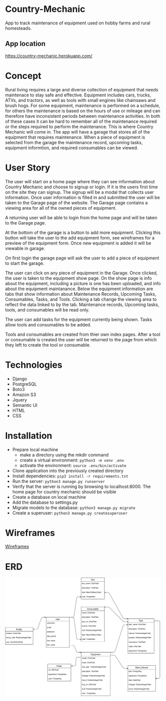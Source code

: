 # Country-Mechanic
App to track maintenance of equipment used on hobby farms and rural homesteads.

## App location
https://country-mechanic.herokuapp.com/

# Concept
Rural living requires a large and diverse collection of equipment that needs maintenace to stay safe and effective.  Equipment includes cars, trucks, ATVs, and tractors, as well as tools with small engines like chainsaws and brush hogs.  For some equipment, maintenance is performed on a schedule, for others the maintenance is based on the hours of use or mileage and can therefore have inconsistent periods between maintenance activities.  In both of these cases it can be hard to remember all of the maintenance required or the steps required to perform the maintenance.  This is where Country Mechanic will come in.  The app will have a garage that stores all of the equipment that requires maintenance.  When a piece of equipment is selected from the garage the maintenance record, upcoming tasks, equipment informtion, and required consumables can be viewed.   

# User Story
The user will start on a home page where they can see information about Country Mechanic and choose to signup or login.  If it is the users first time on the site they can signup.  The signup will be a modal that collects user information.  Once user information is filled in and submitted the user will be taken to the Garage page of the website.  The Garage page contains a viewing area for all of the owned pieces of equipment.

A returning user will be able to login from the home page and will be taken to the Garage page.

At the bottom of the garage is a button to add more equipment.  Clicking this button will take the user to the add equipment form, see wireframes for a preview of the equipment form.  Once new equipment is added it will be viewable in garage.

On first login the garage page will ask the user to add a piece of equipment to start the garage. 

The user can click on any piece of equipment in the Garage.  Once clicked, the user is taken to the equipment show page.  On the show page is info about the equipment, including a picture is one has been uploaded, and info about the equipment maintanance.  Below the equipment information are tabs that show information about Maintenance Records, Upcoming Tasks, Consumables, Tasks, and Tools.  Clicking a tab change the viewing area to reflect the data linked to by the tab.   Maintenance records, Upcoming tasks, tools, and consumables will be read only.  

The user can add tasks for the equipment currently being shown.  Tasks allow tools and consumables to be added.  

Tools and consumables are created from thier own index pages.  After a tool or consumable is created the user will be returned to the page from which they left to create the tool or consumable.  

# Technologies
- Django
- PostgreSQL
- Boto3
- Amazon S3
- Jquery
- Semantic UI
- HTML
- CSS

# Installation
 - Prepare local machine
    - make a directory using the mkdir command
    - create a virtual environment: `python3 -m venv .env`
    - activate the environment: `source .env/bin/activate`
 - Clone application into the previously created directory
 - Install dependencies:  `pip3 install -r requirements.txt`
 - Run the server: `python3 manage.py runserver`
 - Verify that the server is running by browsing to localhost:8000.  The home page for country mechanic should be visible
 - Create a database on local machine
 - Add the database to settings.py
 - Migrate models to the database: `python3 manage.py migrate`
 - Create a superuser: `python3 manage.py createsuperuser`


 # Wireframes
 [Wireframes](/planning_docs/Wireframes.png)

 # ERD
 ![ERD](planning_docs/ERD.svg)






